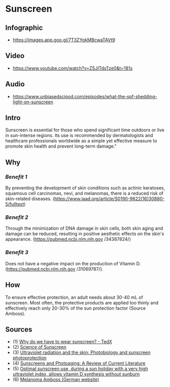 [//]: <> (TM1,X5M6,EPLML)

# **Sunscreen**

## **Infographic**
[//]: <> (BO-infographic)
- https://images.app.goo.gl/7T3ZYgkMBcwaTAVt9

[//]: <> (EO-infographic)
## **Video**
[//]: <> (BO-video)
- https://www.youtube.com/watch?v=ZSJITdsTze0&t=181s

[//]: <> (EO-video)
## **Audio**
[//]: <> (BO-audio)
- https://www.unbiasedscipod.com/episodes/what-the-spf-shedding-light-on-sunscreen

[//]: <> (EO-audio)
## **Intro**
[//]: <> (BO-intro)
Sunscreen is essential for those who spend significant time outdoors or live in sun-intense regions. Its use is recommended by dermatologists and healthcare professionals worldwide as a simple yet effective measure to promote skin health and prevent long-term damage."

[//]: <> (EO-intro)
## **Why**
[//]: <> (BO-why)


### *Benefit 1*
By preventing the development of skin conditions such as actinic keratoses, squamous cell carcinomas, nevi, and melanomas, there is a reduced risk of skin-related diseases. (https://www.jaad.org/article/S0190-9622(16)30880-5/fulltext)

### *Benefit 2*
Through the minimization of DNA damage in skin cells, both skin aging and damage can be reduced, resulting in positive aesthetic effects on the skin's appearance. (https://pubmed.ncbi.nlm.nih.gov
/34387824/)

### *Benefit 3*
Does not have a negative impact on the production of Vitamin D. (https://pubmed.ncbi.nlm.nih.gov
/31069787/).

[//]: <> (EO-why)
## **How**
[//]: <> (BO-how)
To ensure effective protection, an adult needs about 30-40 mL of sunscreen. Most often, the protective products are applied too thinly and effectively reach only 20-30% of the sun protection factor (Source Amboss).



[//]: <> (EO-how)
## **Sources**
[//]: <> (BO-sources)
- (1) [Why do we have to wear sunscreen? - TedX](https://www.voutube.com/watch?v=ZSJITdsTze0&t=181s)
- (2) [Science of Sunscreen](https://images.app.goo.gl/7T3ZYgkMBcwaTAVt9)
- (3) [Ultraviolet radiation and the skin: Photobiology and sunscreen photoprotection](https://www.jaad.org/article/S0190-9622(16)30880-5/fulltext)
- (4) [Sunscreens and Photoaging: A Review of Current Literature](https://pubmed.ncbi.nlm.nih.gov/34387824/)
- (5) [Optimal sunscreen use, during a sun holiday with a very high ultraviolet index, allows vitamin D synthesis without sunburn](https://pubmed.ncbi.nlm.nih.gov/31069787/)
- (6) [Melanoma Amboss (German website)](https://next.amboss.com/de/article/akOCKT?g=sonnencreme)

[//]: <> (EO-sources)